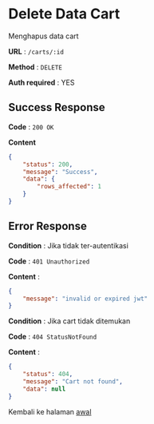 # Delete Data Cart

Menghapus data cart

**URL** : `/carts/:id`

**Method** : `DELETE`

**Auth required** : YES

## Success Response

**Code** : `200 OK`

**Content**

```json
{
    "status": 200,
    "message": "Success",
    "data": {
        "rows_affected": 1
    }
}
```

## Error Response

**Condition** : Jika tidak ter-autentikasi

**Code** : `401 Unauthorized`

**Content** :

```json
{
    "message": "invalid or expired jwt"
}
```

**Condition** : Jika cart tidak ditemukan

**Code** : `404 StatusNotFound`

**Content** :

```json
{
    "status": 404,
    "message": "Cart not found",
    "data": null
}
```

Kembali ke halaman [awal](../README.md)
